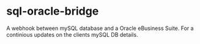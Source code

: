 # sql-oracle-bridge
A webhook between mySQL database and a Oracle eBusiness Suite. For a continious updates on the clients mySQL DB details.
